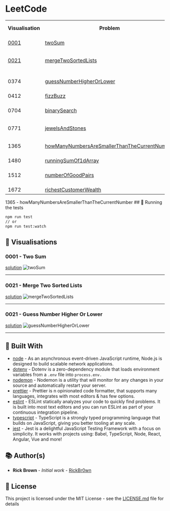 # LeetCode

<div align="center">
  <table>
    <tbody>
      <tr>
        <th>Visualisation</th>
        <th>Problem</th>
        <th>Solution Type</th>
      </tr>
      <tr>
        <td>
          <a href="https://github.com/RickBr0wn/leetcode#0001---binary-search">0001</a>
        </td>
        <td>
          <a href="https://github.com/RickBr0wn/leetcode/blob/master/leetcode/0001%20-%20TwoSum/twoSum.ts">twoSum</a>
        </td>
        <td>Hash Map</td>
      </tr>
      <tr>
        <td>
          <a href="https://github.com/RickBr0wn/leetcode#0021---merge-two-sorted-lists">0021</a>
        </td>
        <td>
          <a href="https://github.com/RickBr0wn/leetcode/blob/master/leetcode/0021%20-%20MergeTwoSortedLists/mergeTwoSortedLists.ts">mergeTwoSortedLists</a>
        </td>
        <td>Recursion / Linked List</td>
      </tr>
      <tr>
        <td>0374</td>
        <td>
          <a href="https://github.com/RickBr0wn/leetcode/blob/master/leetcode/0374%20-%20GuessNumberHigherOrLower/guessNumberHigherOrLower.ts">guessNumberHigherOrLower</a>
        </td>
        <td>Recursion / Binary Search</td>
      </tr>
      <tr>
      <tr>
        <td>0412</td>
        <td>
          <a href="https://github.com/RickBr0wn/leetcode/blob/master/leetcode/0412%20-%20FizzBuzz/fizzBuzz.ts">fizzBuzz</a>
        </td>
        <td>Arrays</td>
      </tr>
      <tr>
        <td>0704</td>
        <td>
          <a href="https://github.com/RickBr0wn/leetcode/blob/master/leetcode/0704%20-%20BinarySearch/binarySearch.ts">binarySearch</a>
        </td>
        <td>Recursion / Binary Search</td>
      </tr>
      <tr>
        <td>0771</td>
        <td>
          <a href="https://github.com/RickBr0wn/leetcode/blob/master/leetcode/0771%20-%20JewelsAndStones/jewelsAndStones.ts">jewelsAndStones</a>
        </td>
        <td>Hash Map</td>
      </tr>
      <tr>
        <td>1365</td>
        <td>
          <a href="https://github.com/RickBr0wn/leetcode/tree/master/leetcode/1365%20-%20HowManyNumbersAreSmallerThanTheCurrentNumber">howManyNumbersAreSmallerThanTheCurrentNumber</a>
        </td>
        <td>Hash Map || Loops</td>
      </tr>
      <tr>
        <td>1480</td>
        <td>
          <a href='https://github.com/RickBr0wn/leetcode/blob/master/leetcode/1480%20-%20RunningSumOf1dArray/runningSumOf1dArray.ts'>runningSumOf1dArray</a>
        </td>
        <td>Arrays</td>
      </tr>
      <tr>
        <td>1512</td>
        <td>
          <a href="https://github.com/RickBr0wn/leetcode/tree/master/leetcode/1512%20-%20NumberOfGoodPairs">numberOfGoodPairs</a>
        </td>
        <td>Hash Map || Loops</td>
      </tr>
      <tr>
        <td>1672</td>
        <td>
          <a href="https://github.com/RickBr0wn/leetcode/blob/master/leetcode/1672%20-%20RichestCustomerWealth/richestCustomerWealth.ts">richestCustomerWealth</a>
        </td>
        <td>2d Arrays</td>
      </tr>
    </tbody>
  </table>
</div>
1365 - howManyNumbersAreSmallerThanTheCurrentNumber
## 🧪 Running the tests

```bash
npm run test
// or
npm run test:watch
```

## 👀 Visualisations

### 0001 - Two Sum
[solution](https://github.com/RickBr0wn/leetcode/blob/master/leetcode/0001%20-%20TwoSum/twoSum.ts)
![twoSum](https://d331swm8rigdl5.cloudfront.net/twoSum.png)
<hr />

### 0021 - Merge Two Sorted Lists
[solution](https://github.com/RickBr0wn/leetcode/blob/master/leetcode/0021%20-%20MergeTwoSortedLists/mergeTwoSortedLists.ts)
![mergeTwoSortedLists](https://d331swm8rigdl5.cloudfront.net/mergeTwoSortedLists.png)
<hr />

### 0021 - Guess Number Higher Or Lower
[solution](https://github.com/RickBr0wn/leetcode/blob/master/leetcode/0021%20-%20guessNumberHigherOrLower/guessNumberHigherOrLower.ts)
![guessNumberHigherOrLower](https://d331swm8rigdl5.cloudfront.net/guessNumberHigherOrLower.png)
<hr />


## 🧐 Built With

- [node](https://nodejs.org/en/about/) - As an asynchronous event-driven JavaScript runtime, Node.js is designed to build scalable network applications.
- [dotenv](https://github.com/motdotla/dotenv#readme) - Dotenv is a zero-dependency module that loads environment variables from a `.env` file into `process.env.`
- [nodemon](https://nodemon.io) - Nodemon is a utility that will monitor for any changes in your source and automatically restart your server.
- [prettier](https://prettier.io) - Prettier is n opinionated code formatter, that supports many languages, integrates with most editors & has few options.
- [eslint](https://eslint.org) - ESLint statically analyzes your code to quickly find problems. It is built into most text editors and you can run ESLint as part of your continuous integration pipeline.
- [typescript](https://www.typescriptlang.org) - TypeScript is a strongly typed programming language that builds on JavaScript, giving you better tooling at any scale.
- [jest](https://jestjs.io) - Jest is a delightful JavaScript Testing Framework with a focus on simplicity. It works with projects using: Babel, TypeScript, Node, React, Angular, Vue and more!

## 📚 Author(s)

- **Rick Brown** - _Initial work_ - [RickBr0wn](https://github.com/RickBr0wn)

## 🪪 License

This project is licensed under the MIT License - see the [LICENSE.md](https://gist.github.com/RickBr0wn/5f95ee6118bb32034e2b94acbd88a99d) file for details
